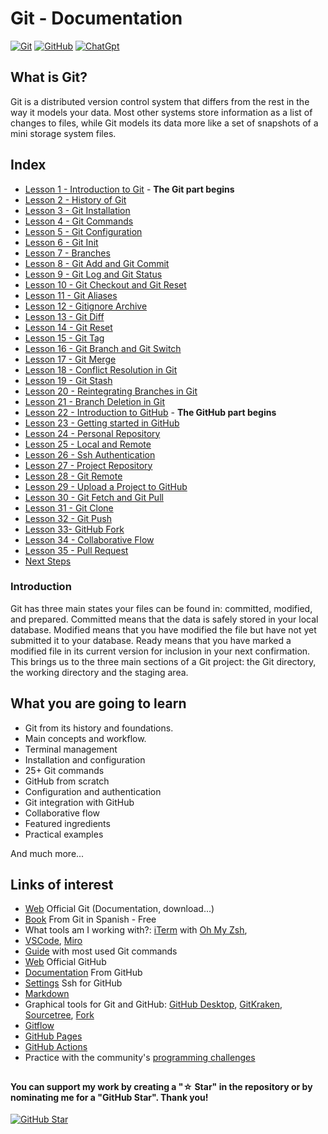 # Git - Documentation

[![Git](https://img.shields.io/badge/Git-2.37+-f14e32?style=for-the-badge&logo=git&logoColor=white&labelColor=101010)](https://git-scm.com/)
[![GitHub](https://img.shields.io/badge/GitHub-Web-blue?style=for-the-badge&logo=github&logoColor=white&labelColor=101010)](https://github.com/)
[![ChatGpt](https://img.shields.io/badge/ChatGPT-GPT--4-7CF178?style=for-the-badge&logo=openai&logoColor=white&labelColor=101010)](https://platform.openai.com)

## What is Git?

Git is a distributed version control system that differs from the rest in the way it models your data. Most other systems store information as a list of changes to files, while Git models its data more like a set of snapshots of a mini storage system files.

## Index

- [Lesson 1 - Introduction to Git](Git-Introduction.md) - **The Git part begins**
- [Lesson 2 - History of Git](Git-History.md)
- [Lesson 3 - Git Installation](Git-History.md)
- [Lesson 4 - Git Commands](Git-Commands.md)
- [Lesson 5 - Git Configuration](Git-Configuration.md)
- [Lesson 6 - Git Init](Git-Init.md)
- [Lesson 7 - Branches](Branches.md)
- [Lesson 8 - Git Add and Git Commit](Git-Add-and-Git-Commit.md)
- [Lesson 9 - Git Log and Git Status](Git-Log-and-Git-Status.md)
- [Lesson 10 - Git Checkout and Git Reset](Git-Checkout-and-Git-Reset.md)
- [Lesson 11 - Git Aliases](Git-Aliases.md)
- [Lesson 12 - Gitignore Archive](Gitignore-Archive.md)
- [Lesson 13 - Git Diff](Git-Diff.md)
- [Lesson 14 - Git Reset](Git-Reset.md)
- [Lesson 15 - Git Tag](Git-Tag.md)
- [Lesson 16 - Git Branch and Git Switch](Git-Branches-and-Git-Switching.md)
- [Lesson 17 - Git Merge](Git-Merge.md)
- [Lesson 18 - Conflict Resolution in Git](Conflict-Resolution-in-Git.md)
- [Lesson 19 - Git Stash](Git-Stash.md)
- [Lesson 20 - Reintegrating Branches in Git](Redelivering-Branches.md)
- [Lesson 21 - Branch Deletion in Git](Deleting-Branches-Git.md)
- [Lesson 22 - Introduction to GitHub](Git-Introduction.md) - **The GitHub part begins**
- [Lesson 23 - Getting started in GitHub](Getting-Started.md)
- [Lesson 24 - Personal Repository](Personal-Repository.md)
- [Lesson 25 - Local and Remote](Local-and-Remote.md)
- [Lesson 26 - Ssh Authentication](Ssh-Authentication.md)
- [Lesson 27 - Project Repository](Project-Repository.md)
- [Lesson 28 - Git Remote](Git-Remote.md)
- [Lesson 29 - Upload a Project to GitHub](Upload-a-Project-to-GitHub.md)
- [Lesson 30 - Git Fetch and Git Pull](Git-Fetch-and-Git-Pull.md)
- [Lesson 31 - Git Clone](Git-Clone.md)
- [Lesson 32 - Git Push](Git-Push.md)
- [Lesson 33-  GitHub Fork](Github-Fork.md)
- [Lesson 34 - Collaborative Flow](Collaborative-Flow.md)
- [Lesson 35 - Pull Request](Pull-Request.md)
- [Next Steps](Next-Steps.md)

### Introduction

Git has three main states your files can be found in: committed, modified, and prepared. Committed means that the data is safely stored in your local database. Modified means that you have modified the file but have not yet submitted it to your database. Ready means that you have marked a modified file in its current version for inclusion in your next confirmation. This brings us to the three main sections of a Git project: the Git directory, the working directory and the staging area.

## What you are going to learn

- Git from its history and foundations.
- Main concepts and workflow.
- Terminal management
- Installation and configuration
- 25+ Git commands
- GitHub from scratch
- Configuration and authentication
- Git integration with GitHub
- Collaborative flow
- Featured ingredients
- Practical examples

And much more...

## Links of interest

- [Web](https://git-scm.com) Official Git (Documentation, download...)
- [Book](https://git-scm.com/book/es/v2) From Git in Spanish - Free
- What tools am I working with?: [iTerm](https://iterm2.com/) with [Oh My Zsh](https://ohmyz.sh/),
- [VSCode](https://code.visualstudio.com/), [Miro](https://miro.com/)
- [Guide](https://training.github.com/downloads/es_ES/github-git-cheat-sheet/) with most used Git commands
- [Web](https://github.com) Official GitHub
- [Documentation](https://docs.github.com/es) From GitHub
- [Settings](https://docs.github.com/es/authentication/connecting-to-github-with-ssh/about-ssh) Ssh for GitHub
- [Markdown](https://docs.github.com/es/get-started/writing-on-github/getting-started-with-writing-and-formatting-on-github/basic-writing-and-formatting-syntax)
- Graphical tools for Git and GitHub: [GitHub Desktop](https://desktop.github.com), [GitKraken](https://gitkraken.com), [Sourcetree](https://sourcetreeapp.com), [Fork](https://git-fork.com)
- [Gitflow](https://www.atlassian.com/git/tutorials/comparing-workflows/gitflow-workflow)
- [GitHub Pages](https://pages.github.com/)
- [GitHub Actions](https://github.com/features/actions)
- Practice with the community's [programming challenges](https://retosdeprogramacion.com)

##

#### You can support my work by creating a "☆ Star" in the repository or by nominating me for a "GitHub Star". Thank you!

[![GitHub Star](https://img.shields.io/badge/GitHub-Nominar_a_star-yellow?style=for-the-badge&logo=github&logoColor=white&labelColor=101010)](https://stars.github.com/nominate/)

